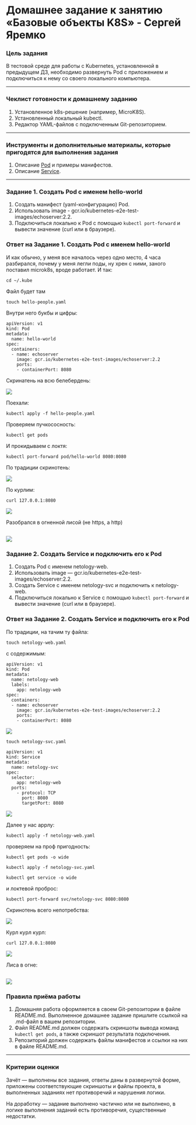 # Домашнее задание к занятию «Базовые объекты K8S» - Сергей Яремко

### Цель задания

В тестовой среде для работы с Kubernetes, установленной в предыдущем ДЗ, необходимо развернуть Pod с приложением и подключиться к нему со своего локального компьютера. 

------

### Чеклист готовности к домашнему заданию

1. Установленное k8s-решение (например, MicroK8S).
2. Установленный локальный kubectl.
3. Редактор YAML-файлов с подключенным Git-репозиторием.

------

### Инструменты и дополнительные материалы, которые пригодятся для выполнения задания

1. Описание [Pod](https://kubernetes.io/docs/concepts/workloads/pods/) и примеры манифестов.
2. Описание [Service](https://kubernetes.io/docs/concepts/services-networking/service/).

------

### Задание 1. Создать Pod с именем hello-world

1. Создать манифест (yaml-конфигурацию) Pod.
2. Использовать image - gcr.io/kubernetes-e2e-test-images/echoserver:2.2.
3. Подключиться локально к Pod с помощью `kubectl port-forward` и вывести значение (curl или в браузере).

### Ответ на Задание 1. Создать Pod с именем hello-world

И как обычно, у меня все началось через одно место, 4 часа разбирался, почему у меня легли поды, ну хрен с ними, заного поставил microk8s, вроде работает. И так:

```
cd ~/.kube
```
Файл будет там
```
touch hello-people.yaml
```
Внутри него букбы и цифры:
```
apiVersion: v1
kind: Pod
metadata:
  name: hello-world
spec:
  containers:
  - name: echoserver
    image: gcr.io/kubernetes-e2e-test-images/echoserver:2.2
    ports:
    - containerPort: 8080
```
Скринатень на всю белебердень:

![](https://github.com/s-bessonniy/kuber-homeworks/blob/main/1.2/screenshots/VirtualBox_Ubuntu-50Gb_13_04_2025_16_14_54.png)

Поехали:
```
kubectl apply -f hello-people.yaml
```
Проверяем пучкососность:
```
kubectl get pods
```
И прокидываем с локтя:
```
kubectl port-forward pod/hello-world 8080:8080
```
По традиции скринотень:

![](https://github.com/s-bessonniy/kuber-homeworks/blob/main/1.2/screenshots/VirtualBox_Ubuntu-50Gb_13_04_2025_16_19_51.png)

По курлим:

```
curl 127.0.0.1:8080
```

![](https://github.com/s-bessonniy/kuber-homeworks/blob/main/1.2/screenshots/VirtualBox_Ubuntu-50Gb_13_04_2025_16_22_05.png)

Разобрался в огненной лисой (не https, а http)

![](https://github.com/s-bessonniy/kuber-homeworks/blob/main/1.2/screenshots/VirtualBox_Ubuntu-50Gb_13_04_2025_16_23_59.png)
------

### Задание 2. Создать Service и подключить его к Pod

1. Создать Pod с именем netology-web.
2. Использовать image — gcr.io/kubernetes-e2e-test-images/echoserver:2.2.
3. Создать Service с именем netology-svc и подключить к netology-web.
4. Подключиться локально к Service с помощью `kubectl port-forward` и вывести значение (curl или в браузере).

### Ответ на Задание 2. Создать Service и подключить его к Pod

По традиции, на тачим ту файла:

```
touch netology-web.yaml
```
с содержимым:

```
apiVersion: v1
kind: Pod
metadata:
  name: netology-web
  labels: 
    app: netology-web
spec:
  containers:
  - name: echoserver
    image: gcr.io/kubernetes-e2e-test-images/echoserver:2.2
    ports:
    - containerPort: 8080
```
![](https://github.com/s-bessonniy/kuber-homeworks/blob/main/1.2/screenshots/VirtualBox_Ubuntu-50Gb_13_04_2025_16_47_40.png)

```
touch netology-svc.yaml
```
```
apiVersion: v1
kind: Service
metadata:
  name: netology-svc
spec:
  selector:
    app: netology-web
  ports:
    - protocol: TCP
      port: 8080
      targetPort: 8080
```
![](https://github.com/s-bessonniy/kuber-homeworks/blob/main/1.2/screenshots/VirtualBox_Ubuntu-50Gb_13_04_2025_16_47_52.png)

Далее у нас аррлу:

```
kubectl apply -f netology-web.yaml
```
проверяем на проф пригодность:
```
kubectl get pods -o wide
```
```
kubectl apply -f netology-svc.yaml
```
```
kubectl get service -o wide
```
и локтевой проброс:
```
kubectl port-forward svc/netology-svc 8080:8080
```
Скринотень всего непотребства:

![](https://github.com/s-bessonniy/kuber-homeworks/blob/main/1.2/screenshots/VirtualBox_Ubuntu-50Gb_13_04_2025_16_54_44.png)

Курл курл курл:

```
curl 127.0.0.1:8080
```

![](https://github.com/s-bessonniy/kuber-homeworks/blob/main/1.2/screenshots/VirtualBox_Ubuntu-50Gb_13_04_2025_16_57_09.png)

Лиса в огне:

![](https://github.com/s-bessonniy/kuber-homeworks/blob/main/1.2/screenshots/VirtualBox_Ubuntu-50Gb_13_04_2025_16_58_53.png)
------

### Правила приёма работы

1. Домашняя работа оформляется в своем Git-репозитории в файле README.md. Выполненное домашнее задание пришлите ссылкой на .md-файл в вашем репозитории.
2. Файл README.md должен содержать скриншоты вывода команд `kubectl get pods`, а также скриншот результата подключения.
3. Репозиторий должен содержать файлы манифестов и ссылки на них в файле README.md.

------

### Критерии оценки
Зачёт — выполнены все задания, ответы даны в развернутой форме, приложены соответствующие скриншоты и файлы проекта, в выполненных заданиях нет противоречий и нарушения логики.

На доработку — задание выполнено частично или не выполнено, в логике выполнения заданий есть противоречия, существенные недостатки.
